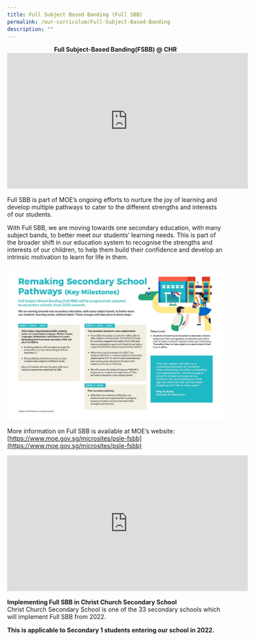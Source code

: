 ```yaml
---
title: Full Subject Based Banding (Full SBB)
permalink: /our-curriculum/Full-Subject-Based-Banding
description: ""
---
```

<center><strong>Full Subject-Based Banding(FSBB) @ CHR</strong></center>

<center><iframe width="560" height="315" src="https://www.youtube.com/embed/Vfn6lFcpZBg" title="YouTube video player" frameborder="0" allow="accelerometer; autoplay; clipboard-write; encrypted-media; gyroscope; picture-in-picture" allowfullscreen></iframe></center>

Full SBB is part of MOE’s ongoing efforts to nurture the joy of learning and develop multiple pathways to cater to the different strengths and interests of our students.

With Full SBB, we are moving towards one secondary education, with many subject bands, to better meet our students’ learning needs. This is part of the broader shift in our education system to recognise the strengths and interests of our children, to help them build their confidence and develop an intrinsic motivation to learn for life in them.

![](/images/FSBB%20image.jpeg)

More information on Full SBB is available at MOE’s website: [https://www.moe.gov.sg/microsites/psle-fsbb](https://www.moe.gov.sg/microsites/psle-fsbb)

<center><iframe width="560" height="315" src="https://www.youtube.com/embed/qTew7GF4NLs" title="YouTube video player" frameborder="0" allow="accelerometer; autoplay; clipboard-write; encrypted-media; gyroscope; picture-in-picture" allowfullscreen></iframe></center>

**Implementing Full SBB in Christ Church Secondary School**
<br>Christ Church Secondary School is one of the 33 secondary schools which will implement Full SBB from 2022.  

**This is applicable to Secondary 1 students entering our school in 2022.**